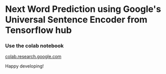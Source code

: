 
# Next Word Prediction using Google's Universal Sentence Encoder from Tensorflow hub

### Use the colab notebook

[colab.research.google.com]('https://colab.research.google.com/drive/1r2ma5P7w2LE30L1o5mAyNPLE7Qi3JxoL?usp=sharing')


Happy developing!